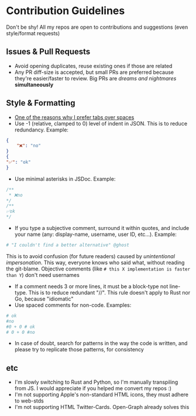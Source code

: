 # Contribution Guidelines

Don't be shy! All my repos are open to contributions and suggestions (even style/format requests)

## Issues & Pull Requests

- Avoid opening duplicates, reuse existing ones if those are related
- Any PR diff-size is accepted, but small PRs are preferred because they're easier/faster to review. Big PRs are *dreams and nightmares* **simultaneously**

## Style & Formatting

- [One of the reasons why I prefer tabs over spaces](https://dev.to/alexandersandberg/why-we-should-default-to-tabs-instead-of-spaces-for-an-accessible-first-environment-101f)
- Use -1 (relative, clamped to 0) level of indent in JSON. This is to reduce redundancy. Example:
```json
{
	"❌": "no"
}
{
"✅": "ok"
}
```
- Use minimal asterisks in JSDoc. Example:
```js
/**
 * ❌no
*/
/**
✅ok
*/
```
- If you type a subjective comment, surround it within quotes, and include your name (any: display-name, username, user ID, etc...). Example:
```py
# "I couldn't find a better alternative" @ghost
```
This is to avoid confusion (for future readers) caused by *unintentional impersonation*. This way, everyone knows who said what, without reading the git-blame. Objective comments (like `# this X implementation is faster than Y`) don't need usernames
- If a comment needs 3 or more lines, it must be a block-type not line-type. This is to reduce redundant "//". This rule doesn't apply to Rust nor Go, because "idiomatic"
- Use spaced comments for non-code. Examples:
```py
# ok
#no
#0 + 0 # ok
# 0 + 0 #no
```
- In case of doubt, search for patterns in the way the code is written, and please try to replicate those patterns, for consistency

## etc

- I'm slowly switching to Rust and Python, so I'm manually transpiling from JS.
I would appreciate if you helped me convert my repos :)
- I'm not supporting Apple's non-standard HTML icons, they must adhere to web-stds
- I'm not supporting HTML Twitter-Cards. Open-Graph already solves this
